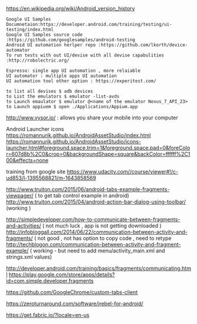 https://en.wikipedia.org/wiki/Android_version_history

```
Google UI Samples Documnetaion:https://developer.android.com/training/testing/ui-testing/index.html
Google UI Samples source code :https://github.com/googlesamples/android-testing
Android UI automation herlper repo :https://github.com/lkorth/device-automator
To run tests with out UI/devise with all devise capabulities :http://robolectric.org/

Espresso: single app UI automation , more relaiable 
UI automator : multiple apps UI automation 
UI automation tool other option : https://experitest.com/

to list all devises $ adb devices
to List the emulators $ emulator -list-avds
to Launch emaulator $ emulator @<name of the emulator Nexus_7_API_23>
to Launch appiuem $ open ./Applications/Appium.app
```

http://www.vysor.io/     : allows you share your mobile into your computer 



Android Launcher icons
https://romannurik.github.io/AndroidAssetStudio/index.html
https://romannurik.github.io/AndroidAssetStudio/icons-launcher.html#foreground.space.trim=1&foreground.space.pad=0&foreColor=607d8b%2C0&crop=0&backgroundShape=square&backColor=ffffff%2C100&effects=none

training from google site
https://www.udacity.com//course/viewer#!/c-ud853/l-1395568821/m-1643858569


http://www.truiton.com/2015/06/android-tabs-example-fragments-viewpager/  ( to get tab control example in android)
http://www.truiton.com/2015/04/android-action-bar-dialog-using-toolbar/     (working ) 

http://simpledeveloper.com/how-to-communicate-between-fragments-and-activities/ ( not much luck , app is not getting downloaded )
http://infobloggall.com/2014/06/22/communication-between-activity-and-fragments/ ( not good , not has option to copy code , need to retype
http://techblogon.com/communication-between-activity-and-fragment-example/    ( working - but need to add menu/activity_main.xml and strings.xml values) 


http://developer.android.com/training/basics/fragments/communicating.html
https://play.google.com/store/apps/details?id=com.simple.developer.fragments

https://github.com/GoogleChrome/custom-tabs-client


https://zeroturnaround.com/software/jrebel-for-android/

https://get.fabric.io/?locale=en-us




